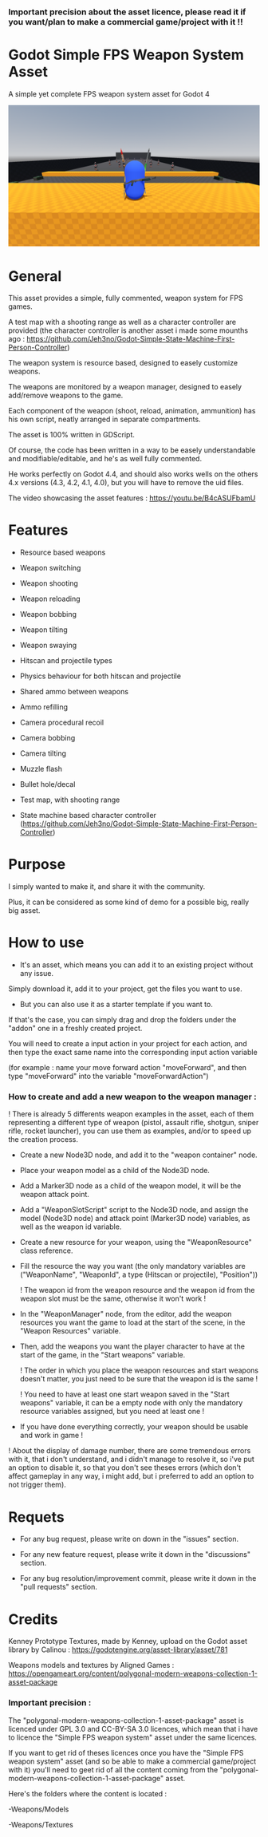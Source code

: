 ### Important precision about the asset licence, please read it if you want/plan to make a commercial game/project with it !!


# Godot Simple FPS Weapon System Asset


 A simple yet complete FPS weapon system asset for Godot 4

 ![Asset logo](https://github.com/Jeh3no/Godot-Simple-FPS-Weapon-System-Asset/blob/main/addons/Arts/Images/Image5.png)


 # **General**

 
This asset provides a simple, fully commented, weapon system for FPS games.

A test map with a shooting range as well as a character controller are provided (the character controller is another asset i made some mounths ago : https://github.com/Jeh3no/Godot-Simple-State-Machine-First-Person-Controller)

The weapon system is resource based, designed to easely customize weapons.

The weapons are monitored by a weapon manager, designed to easely add/remove weapons to the game.

Each component of the weapon (shoot, reload, animation, ammunition) has his own script, neatly arranged in separate compartments.

The asset is 100% written in GDScript.

Of course, the code has been written in a way to be easely understandable and modifiable/editable, and he's as well fully commented.

He works perfectly on Godot 4.4, and should also works wells on the others 4.x versions (4.3, 4.2, 4.1, 4.0), but you will have to remove the uid files.

The video showcasing the asset features : https://youtu.be/B4cASUFbamU 


# **Features**

- Resource based weapons

- Weapon switching

- Weapon shooting

- Weapon reloading

- Weapon bobbing

- Weapon tilting

- Weapon swaying

- Hitscan and projectile types 

- Physics behaviour for both hitscan and projectile


- Shared ammo between weapons

- Ammo refilling


- Camera procedural recoil

- Camera bobbing

- Camera tilting


- Muzzle flash

- Bullet hole/decal


- Test map, with shooting range

- State machine based character controller (https://github.com/Jeh3no/Godot-Simple-State-Machine-First-Person-Controller)


# **Purpose**


I simply wanted to make it, and share it with the community.

Plus, it can be considered as some kind of demo for a possible big, really big asset.


# **How to use**


- It's an asset, which means you can add it to an existing project without any issue.

Simply download it, add it to your project, get the files you want to use.

- But you can also use it as a starter template if you want to.

If that's the case, you can simply drag and drop the folders under the "addon" one in a freshly created project.


You will need to create a input action in your project for each action, and then type the exact same name into the corresponding input action variable

(for example : name your move forward action "moveForward", and then type "moveForward" into the variable "moveForwardAction")


### How to create and add a new weapon to the weapon manager :
!  There is already 5 differents weapon examples in the asset, each of them representing a different type of weapon (pistol, assault rifle, shotgun, sniper rifle, rocket launcher), you can use them as examples, and/or to speed up the creation process.

- Create a new Node3D node, and add it to the "weapon container" node.
  
- Place your weapon model as a child of the Node3D node.
  
- Add a Marker3D node as a child of the weapon model, it will be the weapon attack point.
  
- Add a "WeaponSlotScript" script to the Node3D node, and assign the model (Node3D node) and attack point (Marker3D node) variables, as well as the weapon id variable.
  
- Create a new resource for your weapon, using the "WeaponResource" class reference.
  
- Fill the resource the way you want (the only mandatory variables are ("WeaponName", "WeaponId", a type (Hitscan or projectile), "Position"))
  
  ! The weapon id from the weapon resource and the weapon id from the weapon slot must be the same, otherwise it won't work !

- In the "WeaponManager" node, from the editor, add the weapon resources you want the game to load at the start of the scene, in the "Weapon Resources" variable.
  
- Then, add the weapons you want the player character to have at the start of the game, in the "Start weapons" variable.

  ! The order in which you place the weapon resources and start weapons doesn't matter, you just need to be sure that the weapon id is the same !

  ! You need to have at least one start weapon saved in the "Start weapons" variable, it can be a empty node with only the mandatory resource variables assigned, but you need at least one !

- If you have done everything correctly, your weapon should be usable and work in game !

! About the display of damage number, there are some tremendous errors with it, that i don't understand, and i didn't manage to resolve it, so i've put an option to disable it, so that you don't see theses errors (which don't affect gameplay  in any way, i might add, but i preferred to add an option to not trigger them).

  
# **Requets**


- For any bug request, please write on down in the "issues" section.

- For any new feature request, please write it down in the "discussions" section.

- For any bug resolution/improvement commit, please write it down in the "pull requests" section.


# **Credits**

Kenney Prototype Textures, made by Kenney, upload on the Godot asset library by Calinou : https://godotengine.org/asset-library/asset/781

Weapons models and textures by Aligned Games : https://opengameart.org/content/polygonal-modern-weapons-collection-1-asset-package

### Important precision : 

The "polygonal-modern-weapons-collection-1-asset-package" asset is licenced under GPL 3.0 and CC-BY-SA 3.0 licences, which mean that i have to licence the "Simple FPS weapon system" asset under the same licences.

If you want to get rid of theses licences once you have the "Simple FPS weapon system" asset (and so be able to make a commercial game/project with it) you'll need to geet rid of all the content coming from the "polygonal-modern-weapons-collection-1-asset-package" asset.

Here's the folders where the content is located : 

-Weapons/Models

-Weapons/Textures

